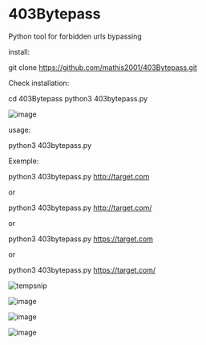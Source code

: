 # 403Bytepass
Python tool for forbidden urls bypassing

install:

git clone https://github.com/mathis2001/403Bytepass.git

Check installation:

cd 403Bytepass
python3 403bytepass.py

![image](https://user-images.githubusercontent.com/40497633/160373432-f9b141e3-5a1a-4344-a691-0b1055bf1c7a.png)


usage:

python3 403bytepass.py <target>

Exemple:
 
python3 403bytepass.py http://target.com
 
or
 
python3 403bytepass.py http://target.com/
 
or
 
python3 403bytepass.py https://target.com
 
or
 
python3 403bytepass.py https://target.com/


![tempsnip](https://user-images.githubusercontent.com/40497633/160359511-3c80c4ab-6eb7-45e4-9833-6a0b19c5a929.png)
 
![image](https://user-images.githubusercontent.com/40497633/160358945-dec9b05d-6573-477d-8856-283a69b4d4d1.png)

![image](https://user-images.githubusercontent.com/40497633/160359035-ea029ded-25c6-4630-b19c-af61edb9619d.png)

![image](https://user-images.githubusercontent.com/40497633/160359133-d68b3068-c478-4c60-a117-98afdfa3ee2e.png)
